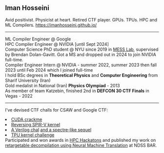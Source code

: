 ## Iman Hosseini
Avid positivist. Physicist at heart. Retired CTF player. GPUs. TPUs. HPC and ML Compilers. https://imanhosseini.github.io/
_________________
ML Compiler Engineer @ Google </br>
HPC Compiler Engineer @ NVIDIA [until Sept 2024] </br>
Computer Science PhD student @ NYU since 2019 in [MESS Lab](https://messlab.moyix.net/), supervised by Brendan Dolan-Gavitt. Got a MS and dropped out in 2024 to join NVIDIA full-time. </br>
Compiler Engineer Intern @ NVIDIA - summer 2022, summer 2023 then fall 2023 until Feb 2024 which I joined full-time </br>
I hold BSc degrees in **Theoretical Physics** and **Computer Engineering** from Sharif University (Iran) </br>
Gold medalist in National (Iran) **Physics Olympiad** - 2013 </br> 
As member of team Katzebin, finished 2nd in **DEFCON 30 CTF Finals** in Vegas - 2022 </br>
_________________
I've devised CTF challs for CSAW and Google CTF:
<li><a href="https://blog.osiris.cyber.nyu.edu/2020/12/01/cuda-reversing/">CUDA crackme</li>
<li><a href="https://github.com/osirislab/CSAW-CTF-2021-Finals/tree/main/rev/glootie">Reversing SPIR-V kernel</li> 
<li><a href="https://github.com/osirislab/CSAW-CTF-2021-Quals/tree/main/rev/ncore">A Verilog chal</a> <a href="https://github.com/osirislab/CSAW-CTF-2021-Finals/tree/main/rev/sfc">and a spectre-like sequel</a></li> 
<li><a href="https://ctftime.org/task/30867">TPU kernel challenge</a></li>
Participated and won awards in <a href="https://community.arm.com/arm-community-blogs/b/high-performance-computing-blog/posts/aws-arm-ahug-hpc-cloud-hackathon">HPC Hackatons</a> and published my work on <a href="https://www.ndss-symposium.org/ndss-paper/auto-draft-298/">retargetable decompilation using Neural Machine Translation</a> at NDSS BAR. 
